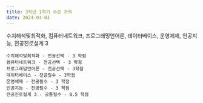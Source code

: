 ```yaml
---
title: 3학년 1학기 수강 과목
date: 2024-03-01
---
```


수치해석및최적화, 컴퓨터네트워크, 프로그래밍언어론, 데이터베이스, 운영체제, 인공지능, 전공진로설계 3

<!--more-->
```
수치해석및최적화 - 전공선택 - 3 학점
컴퓨터네트워크 - 전공선택 - 3 학점
프로그래밍언어론 - 전공선택 - 3학점
데이터베이스 - 전공필수 - 3학점
운영체제 - 전공필수 - 3 학점
인공지능 - 전공필수 - 3 학점
전공진로설계 3 - 공통필수 - 0.5 학점
```